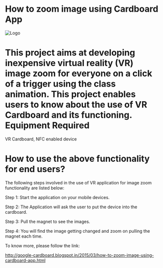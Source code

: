 How to zoom image using Cardboard App	
==============
![Logo](http://4.bp.blogspot.com/-iEIz9bkYITc/VQvDqElbuEI/AAAAAAAABLk/G9Zk0zzZ4tY/s1600/VR-Zoom.png "Cardboard Home")

This project aims at developing inexpensive virtual reality (VR) image zoom for everyone on a click of a trigger using the class animation. This project enables users to know about the use of VR Cardboard and its functioning. 
Equipment Required 
=========
VR Cardboard, NFC enabled device

How to use the above functionality for end users?
====================

The following steps involved in the use of VR application for image zoom functionality are listed below:

Step 1: Start the application on your mobile devices.

Step 2: The Application will ask the user to put the device into the cardboard.

Step 3: Pull the magnet to see the images.

Step 4: You will find the image getting changed and zoom on pulling the magnet each time.

To know more, please follow the link:

http://google-cardboard.blogspot.in/2015/03/how-to-zoom-image-using-cardboard-app.html
